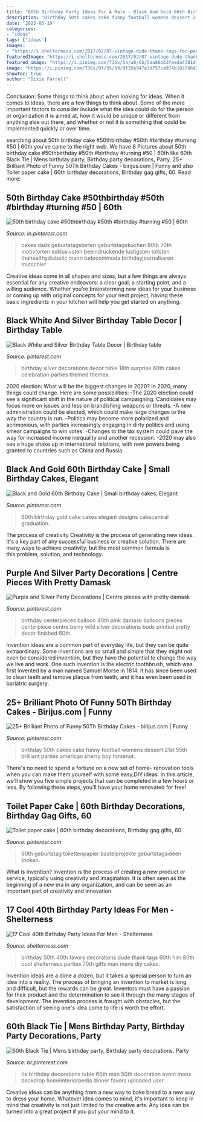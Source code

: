 ```yaml
---
title: "60th Birthday Party Ideas For A Male - Black And Gold 60th Birthday Cake"
description: "Birthday 50th cakes cake funny football womens dessert 21st 55th brilliant parties american sherry boy fontenot"
date: "2023-05-19"
categories:
- "ideas"
tags: ["ideas"]
images:
- "https://i.shelterness.com/2017/02/07-vintage-dude-thank-tags-for-party-favors.jpg"
featuredImage: "https://i.shelterness.com/2017/02/07-vintage-dude-thank-tags-for-party-favors.jpg"
featured_image: "https://i.pinimg.com/736x/5a/a8/6b/5aa86bb3feeda4381d15fc7298861641.jpg"
image: "https://i.pinimg.com/736x/0f/35/b9/0f35b947e3d757ca974b102786d24bce.jpg"
ShowToc: true
author: "Dixie Farrell"
---
```



Conclusion: Some things to think about when looking for ideas.
When it comes to ideas, there are a few things to think about. Some of the more important factors to consider include what the idea could do for the person or organization it is aimed at, how it would be unique or different from anything else out there, and whether or not it is something that could be implemented quickly or over time.

	

		
searching about 50th birthday cake #50thbirthday #50th #birthday #turning #50 | 60th you've came to the right web. We have 8 Pictures about 50th birthday cake #50thbirthday #50th #birthday #turning #50 | 60th like 60th Black Tie | Mens birthday party, Birthday party decorations, Party, 25+ Brilliant Photo of Funny 50Th Birthday Cakes - birijus.com | Funny and also Toilet paper cake | 60th birthday decorations, Birthday gag gifts, 60. Read more:
		
    
## 50th Birthday Cake #50thbirthday #50th #birthday #turning #50 | 60th

<img loading=lazy src="https://i.pinimg.com/736x/5a/a8/6b/5aa86bb3feeda4381d15fc7298861641.jpg" onerror="this.onerror=null;this.src='https://tse4.mm.bing.net/th?id=OIP.GibEE9pD0HwRf7-btpn-pwHaKB&amp;pid=15.1';" alt="50th birthday cake #50thbirthday #50th #birthday #turning #50 | 60th">

_Source: in.pinterest.com_

>cakes dads geburtstagstorten geburtstagskuchen 80th 70th motivtorten exklusivsten beeindruckende lustigsten tollsten thehealthydiabetic mann tudocommoda birthdayjournalkaren mutschler. 

	

Creative ideas come in all shapes and sizes, but a few things are always essential for any creative endeavors: a clear goal, a starting point, and a willing audience. Whether you're brainstorming new ideas for your business or coming up with original concepts for your next project, having these basic ingredients in your kitchen will help you get started on anything.

    
## Black White And Silver Birthday Table Decor | Birthday Table

<img loading=lazy src="https://i.pinimg.com/736x/b1/97/7d/b1977daae5ca540a9946456a3dd99a58.jpg" onerror="this.onerror=null;this.src='https://tse2.mm.bing.net/th?id=OIP.RD5oziwOElo2Pqwx5s6nigHaJ3&amp;pid=15.1';" alt="Black White and Silver Birthday Table Decor | Birthday table">

_Source: pinterest.com_

>birthday silver decorations decor table 18th surprise 60th cakes celebration parties themed themes. 

	

2020 election: What will be the biggest changes in 2020?
In 2020, many things could change. Here are some possibilities:
-The 2020 election could see a significant shift in the nature of political campaigning. Candidates may focus more on issues and less on brandishing weapons or threats. 
-A new administration could be elected, which could make large changes to the way the country is run. 
-Politics may become more polarized and acrimonious, with parties increasingly engaging in dirty politics and using smear campaigns to win votes. 
-Changes to the tax system could pave the way for increased income inequality and another recession. 
-2020 may also see a huge shake up in international relations, with new powers being granted to countries such as China and Russia.

    
## Black And Gold 60th Birthday Cake | Small Birthday Cakes, Elegant

<img loading=lazy src="https://i.pinimg.com/736x/93/90/ee/9390eea6e074386c2f3ce0e125a7976d.jpg" onerror="this.onerror=null;this.src='https://tse3.mm.bing.net/th?id=OIP.W_aGmMrjhDb1eXiOCX4_MwHaJ3&amp;pid=15.1';" alt="Black and Gold 60th Birthday Cake | Small birthday cakes, Elegant">

_Source: pinterest.com_

>60th birthday gold cake cakes elegant designs cakecentral graduation. 

	

The process of creativity
Creativity is the process of generating new ideas. It's a key part of any successful business or creative solution. There are many ways to achieve creativity, but the most common formula is this:problem, solution, and technology.

    
## Purple And Silver Party Decorations | Centre Pieces With Pretty Damask

<img loading=lazy src="https://i.pinimg.com/736x/a8/97/8a/a8978a30bdc33d42a0503af05d48402b--th-birthday-centerpieces-black-centerpieces.jpg" onerror="this.onerror=null;this.src='https://tse2.mm.bing.net/th?id=OIP.bLgqQ3ux9ubE8TESflhhVQHaJ3&amp;pid=15.1';" alt="Purple and Silver Party Decorations | Centre pieces with pretty damask">

_Source: pinterest.com_

>birthday centerpieces balloon 40th pink damask balloons pieces centerpiece centre berry wild silver decorations buds printed pretty decor finished 60th. 

	

Invention ideas are a common part of everyday life, but they can be quite extraordinary. Some inventions are so small and simple that they might not even be considered invention, but they have the potential to change the way we live and work. One such invention is the electric toothbrush, which was first invented by a man named Samuel Morse in 1814. It has since been used to clean teeth and remove plaque from teeth, and it has even been used in bariatric surgery.

    
## 25+ Brilliant Photo Of Funny 50Th Birthday Cakes - Birijus.com | Funny

<img loading=lazy src="https://i.pinimg.com/736x/c8/26/9b/c8269b83641c4d392f6b93ff4bdce05e.jpg" onerror="this.onerror=null;this.src='https://tse1.mm.bing.net/th?id=OIP.TldrRc4-qELd_XDbrFNFdAHaJ4&amp;pid=15.1';" alt="25+ Brilliant Photo of Funny 50Th Birthday Cakes - birijus.com | Funny">

_Source: pinterest.com_

>birthday 50th cakes cake funny football womens dessert 21st 55th brilliant parties american sherry boy fontenot. 

	

There's no need to spend a fortune on a new set of home- renovation tools when you can make them yourself with some easy,DIY ideas. In this article, we'll show you five simple projects that can be completed in a few hours or less. By following these steps, you'll have your home renovated for free!

    
## Toilet Paper Cake | 60th Birthday Decorations, Birthday Gag Gifts, 60

<img loading=lazy src="https://i.pinimg.com/736x/0f/35/b9/0f35b947e3d757ca974b102786d24bce.jpg" onerror="this.onerror=null;this.src='https://tse2.mm.bing.net/th?id=OIP.8fUKiZchYn4xoPwHo1TaOAHaJ3&amp;pid=15.1';" alt="Toilet paper cake | 60th birthday decorations, Birthday gag gifts, 60">

_Source: pinterest.com_

>60th geburtstag toilettenpapier bastelprojekte geburtstagsideen trinken. 

	

What is Invention?
Invention is the process of creating a new product or service, typically using creativity and imagination. It is often seen as the beginning of a new era in any organization, and can be seen as an important part of creativity and innovation.

    
## 17 Cool 40th Birthday Party Ideas For Men - Shelterness

<img loading=lazy src="https://i.shelterness.com/2017/02/07-vintage-dude-thank-tags-for-party-favors.jpg" onerror="this.onerror=null;this.src='https://tse3.mm.bing.net/th?id=OIP.Ne2XOytjrLigGekK1BxSpwHaJ4&amp;pid=15.1';" alt="17 Cool 40th Birthday Party Ideas For Men - Shelterness">

_Source: shelterness.com_

>birthday 50th 40th favors decorations dude thank tags 60th him 80th cool shelterness parties 70th gifts man mens diy cakes. 

	

Invention ideas are a dime a dozen, but it takes a special person to turn an idea into a reality. The process of bringing an invention to market is long and difficult, but the rewards can be great. Inventors must have a passion for their product and the determination to see it through the many stages of development. The invention process is fraught with obstacles, but the satisfaction of seeing one's idea come to life is worth the effort.

    
## 60th Black Tie | Mens Birthday Party, Birthday Party Decorations, Party

<img loading=lazy src="https://i.pinimg.com/736x/d4/de/31/d4de3135a08d80003fde36e2a599856e.jpg" onerror="this.onerror=null;this.src='https://tse2.mm.bing.net/th?id=OIP.kYfTu6MhktbIS2Wj5J7r5wHaJl&amp;pid=15.1';" alt="60th Black Tie | Mens birthday party, Birthday party decorations, Party">

_Source: br.pinterest.com_

>tie birthday decorations table 60th man 50th decoration event mens backdrop homeinteriorpedia dinner favors uploaded user. 

	

Creative ideas can be anything from a new way to bake bread to a new way to dress your home. Whatever idea comes to mind, it's important to keep in mind that creativity is not just limited to the creative arts. Any idea can be turned into a great project if you put your mind to it.

